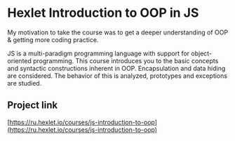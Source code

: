 # Hexlet Introduction to OOP in JS

My motivation to take the course was to get a deeper understanding of OOP & getting more coding practice.

JS is a multi-paradigm programming language with support for object-oriented programming.
This course introduces you to the basic concepts and syntactic constructions inherent in OOP. 
Encapsulation and data hiding are considered. 
The behavior of this is analyzed, prototypes and exceptions are studied.

## Project link

[https://ru.hexlet.io/courses/js-introduction-to-oop](https://ru.hexlet.io/courses/js-introduction-to-oop)
